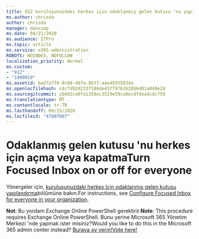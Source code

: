 ```yaml
---
title: 912 kuruluşunuzdaki herkes için odaklanmış gelen kutusu 'nu yapılandırma
ms.author: chrisda
author: chrisda
manager: dansimp
ms.date: 04/21/2020
ms.audience: ITPro
ms.topic: article
ms.service: o365-administration
ROBOTS: NOINDEX, NOFOLLOW
localization_priority: Normal
ms.custom:
- "912"
- "1800019"
ms.assetid: bad7a7f6-0c68-497a-8637-aae49355034a
ms.openlocfilehash: c4cfd92d233f186de43ff9761b28b6d01a040e2d
ms.sourcegitcommit: c6692ce0fa1358ec3529e59ca0ecdfdea4cdc759
ms.translationtype: MT
ms.contentlocale: tr-TR
ms.lasthandoff: 09/15/2020
ms.locfileid: "47807607"
---
```

# <a name="turn-focused-inbox-on-or-off-for-everyone"></a><span data-ttu-id="f6f9e-102">Odaklanmış gelen kutusu 'nu herkes için açma veya kapatma</span><span class="sxs-lookup"><span data-stu-id="f6f9e-102">Turn Focused Inbox on or off for everyone</span></span>

<span data-ttu-id="f6f9e-103">Yönergeler için, [kuruluşunuzdaki herkes Için odaklanmış gelen kutusu yapılandırma](https://docs.microsoft.com/microsoft-365/admin/setup/configure-focused-inbox)bölümüne bakın.</span><span class="sxs-lookup"><span data-stu-id="f6f9e-103">For instructions, see [Configure Focused Inbox for everyone in your organization](https://docs.microsoft.com/microsoft-365/admin/setup/configure-focused-inbox).</span></span>

<span data-ttu-id="f6f9e-104">**Not**: Bu yordam Exchange Online PowerShell gerektirir.</span><span class="sxs-lookup"><span data-stu-id="f6f9e-104">**Note**: This procedure requires Exchange Online PowerShell.</span></span> <span data-ttu-id="f6f9e-105">Bunu yerine Microsoft 365 Yönetim Merkezi 'nde yapmak ister misiniz?</span><span class="sxs-lookup"><span data-stu-id="f6f9e-105">Would you like to do this in the Microsoft 365 admin center instead?</span></span> [<span data-ttu-id="f6f9e-106">Buraya oy verin!</span><span class="sxs-lookup"><span data-stu-id="f6f9e-106">Vote here!</span></span>](https://go.microsoft.com/fwlink/p/?linkid=862489)
